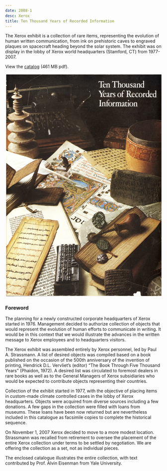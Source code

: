 ```yaml
---
date: 2008-1
desc: Xerox
title: Ten Thousand Years of Recorded Information
---
```


The Xerox exhibit is a collection of rare items, representing the
evolution of human written communication, from ink on prehistoric
caves to engraved plaques on spacecraft heading beyond the solar
system. The exhibit was on display in the lobby of Xerox world
headquarters (Stamford, CT) from 1977-2007.

View the [catalog](http://pubs.strassmann.com/files/xerox-catalog.pdf) (461 MB pdf).

![exhibit catalog cover](xerox-cover.png)

### Foreword

The planning for a newly constructed corporate headquarters of Xerox started in
1976. Management decided to authorize collection of objects that would
represent the evolution of human efforts to communicate in writing. It would
be in this context that we would illustrate the advances in the written message
to Xerox employees and to headquarters visitors.

The Xerox exhibit was assembled entirely by Xerox personnel, led by
Paul A.  Strassmann. A list of desired objects was compiled based on a
book published on the occasion of the 500th anniversary of the
invention of printing, Hendrick D.L. Vervliet’s (editor) “The Book
Through Five Thousand Years” (Phaidon, 1972). A desired list was
circulated to foremost dealers in rare books as well as to the General
Managers of Xerox subsidiaries who would be expected to contribute
objects representing their countries.

Collection of the exhibit started in 1977, with the objective of
placing items in custom-made climate controlled cases in the lobby of
Xerox headquarters.  Objects were acquired from diverse sources
including a few donations. A few gaps in the collection were filled
with loans from museums. These loans have been now returned but are
nevertheless included in this catalogue as facsimile copies to
complete the historical sequence.

On November 1, 2007 Xerox decided to move to a more modest location.
Strassmann was recalled from retirement to oversee the placement of
the entire Xerox collection under terms to be settled by
negotiation. We are offering the collection as a set, not as
individual pieces.

The enclosed catalogue illustrates the entire collection, with text
contributed by Prof. Alvin Eisenman from Yale University.
